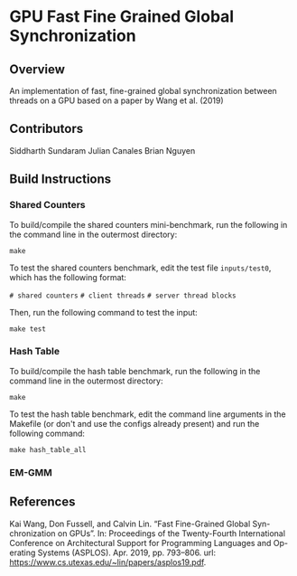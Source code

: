 
# GPU Fast Fine Grained Global Synchronization

## Overview
An implementation of fast, fine-grained global synchronization between threads on a GPU based on a paper by Wang et al. (2019)

## Contributors
Siddharth Sundaram
Julian Canales
Brian Nguyen

## Build Instructions
### Shared Counters
To build/compile the shared counters mini-benchmark, run the following in the command line in the outermost directory:

`make`

To test the shared counters benchmark, edit the test file `inputs/test0`, which has the following format:

`# shared counters`
`# client threads`
`# server thread blocks`

Then, run the following command to test the input:

`make test`

### Hash Table
To build/compile the hash table benchmark, run the following in the command line in the outermost directory:

`make`

To test the hash table benchmark, edit the command line arguments in the Makefile (or don't and use the configs already present) and run the following command:

`make hash_table_all`

### EM-GMM

## References
Kai Wang, Don Fussell, and Calvin Lin. “Fast Fine-Grained Global Syn-
chronization on GPUs”. In: Proceedings of the Twenty-Fourth International
Conference on Architectural Support for Programming Languages and Op-
erating Systems (ASPLOS). Apr. 2019, pp. 793–806. url: https://www.cs.utexas.edu/~lin/papers/asplos19.pdf.
